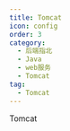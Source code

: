 ```yaml
---
title: Tomcat
icon: config
order: 3
category:
  - 后端指北
  - Java
  - web服务
  - Tomcat
tag:
  - Tomcat
---
```


Tomcat

